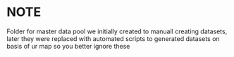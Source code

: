 # NOTE
 
Folder for master data pool we initially created to manuall creating datasets, later they were replaced with automated scripts to generated datasets on basis of ur map so you better ignore these